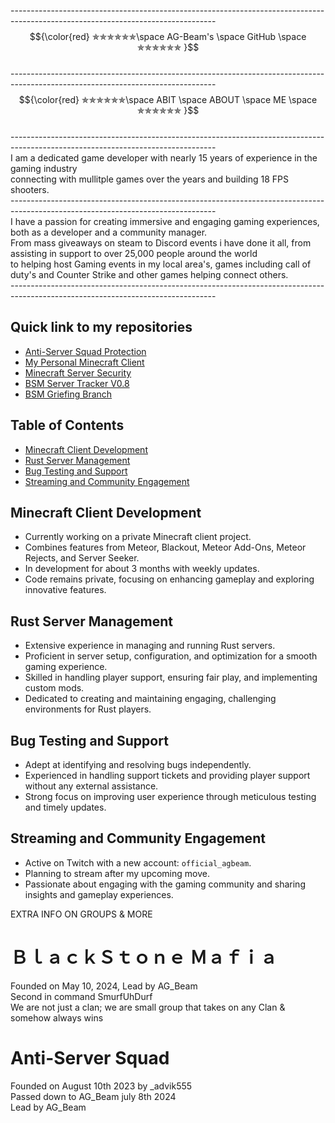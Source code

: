 ---------------------------------------------------------------------------------------------------------------------------------<br />
             $${\color{red} ✯✯✯✯✯✯\space AG-Beam's \space GitHub \space ✯✯✯✯✯✯  }$$ <br />
---------------------------------------------------------------------------------------------------------------------------------<br />
            $${\color{red} ✯✯✯✯✯✯\space ABIT \space ABOUT \space ME \space ✯✯✯✯✯✯  }$$ <br />
---------------------------------------------------------------------------------------------------------------------------------<br />
I am a dedicated game developer with nearly 15 years of experience in the gaming industry <br /> 
connecting with mullitple games over the years and building 18 FPS shooters. <br />
---------------------------------------------------------------------------------------------------------------------------------<br />
I have a passion for creating immersive and engaging gaming experiences, both as a developer and a community manager.<br />
From mass giveaways on steam to Discord events i have done it all, from assisting in support to over 25,000 people around the world <br />
to helping host Gaming events in my local area's, games including call of duty's and Counter Strike and other games helping connect others.<br />
---------------------------------------------------------------------------------------------------------------------------------<br />
## Quick link to my repositories
- [Anti-Server Squad Protection](https://github.com/AG-Beam/anti-server-squad-protection)
- [My Personal Minecraft Client](https://github.com/AG-Beam/AG-Beams-Client)
- [Minecraft Server Security](https://github.com/AG-Beam/minecraft-server-security)
- [BSM Server Tracker V0.8](https://github.com/AG-Beam/BSM-Server-Tracker-V0.8)
- [BSM Griefing Branch](https://github.com/AG-Beam/BSM-Griefing-Branch)
## Table of Contents
- [Minecraft Client Development](#minecraft-client-development)
- [Rust Server Management](#rust-server-management)
- [Bug Testing and Support](#bug-testing-and-support)
- [Streaming and Community Engagement](#streaming-and-community-engagement)


## Minecraft Client Development
- Currently working on a private Minecraft client project.
- Combines features from Meteor, Blackout, Meteor Add-Ons, Meteor Rejects, and Server Seeker.
- In development for about 3 months with weekly updates.
- Code remains private, focusing on enhancing gameplay and exploring innovative features.

## Rust Server Management
- Extensive experience in managing and running Rust servers.
- Proficient in server setup, configuration, and optimization for a smooth gaming experience.
- Skilled in handling player support, ensuring fair play, and implementing custom mods.
- Dedicated to creating and maintaining engaging, challenging environments for Rust players.

## Bug Testing and Support
- Adept at identifying and resolving bugs independently.
- Experienced in handling support tickets and providing player support without any external assistance.
- Strong focus on improving user experience through meticulous testing and timely updates.

## Streaming and Community Engagement
- Active on Twitch with a new account: `official_agbeam`.
- Planning to stream after my upcoming move.
- Passionate about engaging with the gaming community and sharing insights and gameplay experiences.



EXTRA INFO ON GROUPS & MORE
#   ＢｌａｃｋＳｔｏｎｅ Ｍａｆｉａ
Founded on May 10, 2024, 
Lead by AG_Beam <br />
Second in command SmurfUhDurf<br />
 We are not just a clan; we are small group that takes on any Clan & somehow always wins <br />
 #   Anti-Server Squad
Founded on August 10th 2023 by _advik555 <br />
Passed down to AG_Beam july 8th 2024 <br />
Lead by AG_Beam <br />

